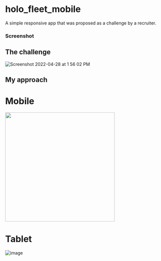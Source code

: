 # holo_fleet_mobile

A simple responsive app that was proposed as a challenge by a recruiter.

### Screenshot

## The challenge

![Screenshot 2022-04-28 at 1 56 02 PM](https://user-images.githubusercontent.com/42675180/166661474-1bd41f5a-c72e-44ca-b6d2-54c798073446.png)


## My approach

# Mobile
<img src="https://user-images.githubusercontent.com/42675180/166661235-4ba8cf9f-5217-432b-991d-d6728f6f328f.png" width="350">

# Tablet
![image](https://user-images.githubusercontent.com/42675180/166661324-2a9b0b1a-2efa-4990-97b4-8ec7980d5e77.png)


